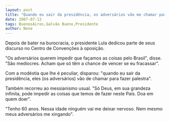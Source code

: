 ```yaml
---
layout: post
title: "Quando eu sair da presidência, os adversários vão me chamar para fazer palestra, afirma o presidente"
date: 2007-07-12
tags: BuenosAires,Galvão Bueno,Presidente
author: None
---
```

Depois de bater na burocracia, o presidente Lula dedicou parte de seus discurso no Centro de Conven&ccedil;&otilde;es &agrave; oposi&ccedil;&atilde;o. 

&quot;Os advers&aacute;rios querem impedir que fa&ccedil;amos as coisas pelo Brasil&quot;, disse. &quot;S&atilde;o med&iacute;ocres. Acham que s&oacute; t&ecirc;m a chance de vencer se eu fracassar&quot;. 

Com a mod&eacute;stia que lhe &eacute; peculiar, disparou: &quot;quando eu sair da presid&ecirc;ncia, eles (os advers&aacute;rios) v&atilde;o de chamar para fazer palestra&quot;. 

Tamb&eacute;m recorreu ao messianismo usual. &quot;S&oacute; Deus, em sua grandeza infinita, pode impedir as coisas que temos de fazer neste Pa&iacute;s. Doa em quem doer&quot;. 

&quot;Tenho 60 anos. Nessa idade ningu&eacute;m vai me deixar nervoso. Nem mesmo meus advers&aacute;rios me xingando&quot;. 